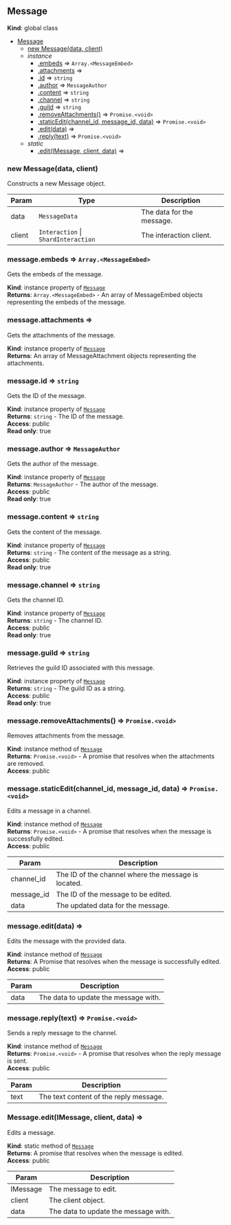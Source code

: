 <a name="Message"></a>

## Message
**Kind**: global class  

* [Message](#Message)
    * [new Message(data, client)](#new_Message_new)
    * _instance_
        * [.embeds](#Message+embeds) ⇒ <code>Array.&lt;MessageEmbed&gt;</code>
        * [.attachments](#Message+attachments) ⇒
        * [.id](#Message+id) ⇒ <code>string</code>
        * [.author](#Message+author) ⇒ <code>MessageAuthor</code>
        * [.content](#Message+content) ⇒ <code>string</code>
        * [.channel](#Message+channel) ⇒ <code>string</code>
        * [.guild](#Message+guild) ⇒ <code>string</code>
        * [.removeAttachments()](#Message+removeAttachments) ⇒ <code>Promise.&lt;void&gt;</code>
        * [.staticEdit(channel_id, message_id, data)](#Message+staticEdit) ⇒ <code>Promise.&lt;void&gt;</code>
        * [.edit(data)](#Message+edit) ⇒
        * [.reply(text)](#Message+reply) ⇒ <code>Promise.&lt;void&gt;</code>
    * _static_
        * [.edit(IMessage, client, data)](#Message.edit) ⇒

<a name="new_Message_new"></a>

### new Message(data, client)
Constructs a new Message object.


| Param | Type | Description |
| --- | --- | --- |
| data | <code>MessageData</code> | The data for the message. |
| client | <code>Interaction</code> \| <code>ShardInteraction</code> | The interaction client. |

<a name="Message+embeds"></a>

### message.embeds ⇒ <code>Array.&lt;MessageEmbed&gt;</code>
Gets the embeds of the message.

**Kind**: instance property of [<code>Message</code>](#Message)  
**Returns**: <code>Array.&lt;MessageEmbed&gt;</code> - An array of MessageEmbed objects representing the embeds of the message.  
<a name="Message+attachments"></a>

### message.attachments ⇒
Gets the attachments of the message.

**Kind**: instance property of [<code>Message</code>](#Message)  
**Returns**: An array of MessageAttachment objects representing the attachments.  
<a name="Message+id"></a>

### message.id ⇒ <code>string</code>
Gets the ID of the message.

**Kind**: instance property of [<code>Message</code>](#Message)  
**Returns**: <code>string</code> - The ID of the message.  
**Access**: public  
**Read only**: true  
<a name="Message+author"></a>

### message.author ⇒ <code>MessageAuthor</code>
Gets the author of the message.

**Kind**: instance property of [<code>Message</code>](#Message)  
**Returns**: <code>MessageAuthor</code> - The author of the message.  
**Access**: public  
**Read only**: true  
<a name="Message+content"></a>

### message.content ⇒ <code>string</code>
Gets the content of the message.

**Kind**: instance property of [<code>Message</code>](#Message)  
**Returns**: <code>string</code> - The content of the message as a string.  
**Access**: public  
**Read only**: true  
<a name="Message+channel"></a>

### message.channel ⇒ <code>string</code>
Gets the channel ID.

**Kind**: instance property of [<code>Message</code>](#Message)  
**Returns**: <code>string</code> - The channel ID.  
**Access**: public  
**Read only**: true  
<a name="Message+guild"></a>

### message.guild ⇒ <code>string</code>
Retrieves the guild ID associated with this message.

**Kind**: instance property of [<code>Message</code>](#Message)  
**Returns**: <code>string</code> - The guild ID as a string.  
**Access**: public  
**Read only**: true  
<a name="Message+removeAttachments"></a>

### message.removeAttachments() ⇒ <code>Promise.&lt;void&gt;</code>
Removes attachments from the message.

**Kind**: instance method of [<code>Message</code>](#Message)  
**Returns**: <code>Promise.&lt;void&gt;</code> - A promise that resolves when the attachments are removed.  
**Access**: public  
<a name="Message+staticEdit"></a>

### message.staticEdit(channel_id, message_id, data) ⇒ <code>Promise.&lt;void&gt;</code>
Edits a message in a channel.

**Kind**: instance method of [<code>Message</code>](#Message)  
**Returns**: <code>Promise.&lt;void&gt;</code> - A promise that resolves when the message is successfully edited.  
**Access**: public  

| Param | Description |
| --- | --- |
| channel_id | The ID of the channel where the message is located. |
| message_id | The ID of the message to be edited. |
| data | The updated data for the message. |

<a name="Message+edit"></a>

### message.edit(data) ⇒
Edits the message with the provided data.

**Kind**: instance method of [<code>Message</code>](#Message)  
**Returns**: A Promise that resolves when the message is successfully edited.  
**Access**: public  

| Param | Description |
| --- | --- |
| data | The data to update the message with. |

<a name="Message+reply"></a>

### message.reply(text) ⇒ <code>Promise.&lt;void&gt;</code>
Sends a reply message to the channel.

**Kind**: instance method of [<code>Message</code>](#Message)  
**Returns**: <code>Promise.&lt;void&gt;</code> - A promise that resolves when the reply message is sent.  
**Access**: public  

| Param | Description |
| --- | --- |
| text | The text content of the reply message. |

<a name="Message.edit"></a>

### Message.edit(IMessage, client, data) ⇒
Edits a message.

**Kind**: static method of [<code>Message</code>](#Message)  
**Returns**: A promise that resolves when the message is edited.  
**Access**: public  

| Param | Description |
| --- | --- |
| IMessage | The message to edit. |
| client | The client object. |
| data | The data to update the message with. |

